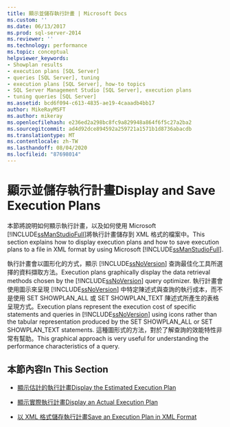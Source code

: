 ```yaml
---
title: 顯示並儲存執行計畫 | Microsoft Docs
ms.custom: ''
ms.date: 06/13/2017
ms.prod: sql-server-2014
ms.reviewer: ''
ms.technology: performance
ms.topic: conceptual
helpviewer_keywords:
- Showplan results
- execution plans [SQL Server]
- queries [SQL Server], tuning
- execution plans [SQL Server], how-to topics
- SQL Server Management Studio [SQL Server], execution plans
- tuning queries [SQL Server]
ms.assetid: bcd6f094-c613-4835-ae19-4caaadb4bb17
author: MikeRayMSFT
ms.author: mikeray
ms.openlocfilehash: e236ed2a298bc8fc9a829948a864f6f5c27a2ba2
ms.sourcegitcommit: ad4d92dce894592a259721a1571b1d8736abacdb
ms.translationtype: MT
ms.contentlocale: zh-TW
ms.lasthandoff: 08/04/2020
ms.locfileid: "87698014"
---
```

# <a name="display-and-save-execution-plans"></a><span data-ttu-id="072f5-102">顯示並儲存執行計畫</span><span class="sxs-lookup"><span data-stu-id="072f5-102">Display and Save Execution Plans</span></span>
  <span data-ttu-id="072f5-103">本節將說明如何顯示執行計畫，以及如何使用 Microsoft [!INCLUDE[ssManStudioFull](../../includes/ssmanstudiofull-md.md)]將執行計畫儲存到 XML 格式的檔案中。</span><span class="sxs-lookup"><span data-stu-id="072f5-103">This section explains how to display execution plans and how to save execution plans to a file in XML format by using Microsoft [!INCLUDE[ssManStudioFull](../../includes/ssmanstudiofull-md.md)].</span></span>  
  
 <span data-ttu-id="072f5-104">執行計畫會以圖形化的方式，顯示 [!INCLUDE[ssNoVersion](../../includes/ssnoversion-md.md)] 查詢最佳化工具所選擇的資料擷取方法。</span><span class="sxs-lookup"><span data-stu-id="072f5-104">Execution plans graphically display the data retrieval methods chosen by the [!INCLUDE[ssNoVersion](../../includes/ssnoversion-md.md)] query optimizer.</span></span> <span data-ttu-id="072f5-105">執行計畫會使用圖示來呈現 [!INCLUDE[ssNoVersion](../../includes/ssnoversion-md.md)] 中特定陳述式與查詢的執行成本，而不是使用 SET SHOWPLAN_ALL 或 SET SHOWPLAN_TEXT 陳述式所產生的表格呈現方式。</span><span class="sxs-lookup"><span data-stu-id="072f5-105">Execution plans represent the execution cost of specific statements and queries in [!INCLUDE[ssNoVersion](../../includes/ssnoversion-md.md)] using icons rather than the tabular representation produced by the SET SHOWPLAN_ALL or SET SHOWPLAN_TEXT statements.</span></span> <span data-ttu-id="072f5-106">這種圖形式的方法，對於了解查詢的效能特性非常有幫助。</span><span class="sxs-lookup"><span data-stu-id="072f5-106">This graphical approach is very useful for understanding the performance characteristics of a query.</span></span>  
  
## <a name="in-this-section"></a><span data-ttu-id="072f5-107">本節內容</span><span class="sxs-lookup"><span data-stu-id="072f5-107">In This Section</span></span>  
  
-   [<span data-ttu-id="072f5-108">顯示估計的執行計畫</span><span class="sxs-lookup"><span data-stu-id="072f5-108">Display the Estimated Execution Plan</span></span>](display-the-estimated-execution-plan.md)  
  
-   [<span data-ttu-id="072f5-109">顯示實際執行計畫</span><span class="sxs-lookup"><span data-stu-id="072f5-109">Display an Actual Execution Plan</span></span>](display-an-actual-execution-plan.md)  
  
-   [<span data-ttu-id="072f5-110">以 XML 格式儲存執行計畫</span><span class="sxs-lookup"><span data-stu-id="072f5-110">Save an Execution Plan in XML Format</span></span>](save-an-execution-plan-in-xml-format.md)  
  
  
